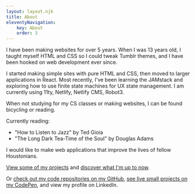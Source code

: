 ```yaml
---
layout: layout.njk
title: About
eleventyNavigation:
    key: About
    order: 3
---
```


<!-- Helen's history with web develpment -->

I have been making websites for over 5 years. When I was 13 years old, I taught myself HTML and CSS so I could tweak Tumblr themes, and I have been hooked on web development ever since. 

I started making simple sites with pure HTML and CSS, then moved to larger applications in React. Most recently, I've been learning the JAMstack and exploring how to use finite state machines for UX state management. I am currently using 11ty, Netlify, Netlify CMS, Robot3.

<!-- Helen's non-web-dev interets -->

When not studying for my CS classes or making websites, I can be found bicycling or reading.

Currently reading:
- "How to Listen to Jazz" by Ted Gioia
- "The Long Dark Tea-Time of the Soul" by Douglas Adams

<!-- What Helen is interested in working in -->

I would like to make web applications that improve the lives of fellow Houstonians.

<!-- Links to other pages on this site -->

[View some of my projects](/projects) and [discover what I'm up to now](/now).

<!-- Links to external sites -->

Or [check out my code repositories on my GitHub](https://github.com/helen-mckay), [see live small projects on my CodePen](https://codepen.io/helen-mckay), and view my profile on LinkedIn.
